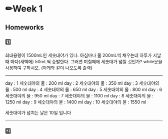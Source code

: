# ✏Week 1

## Homeworks

### 1️⃣ 
최대용량이 1500mL인 세숫대야가 있다. 
아침마다 물 200mL씩 채우는데 하루가 지날 때 마다(새벽에) 50mL씩 증발한다.
그러면 며칠째에 세숫대가 넘칠 것인가? while문을 사용하여 구하시오. (아래와 같이 나오도록 출력)
**********************************
day : 1  세숫대야의 물 : 200 ml
day : 2  세숫대야의 물 : 350 ml
day : 3  세숫대야의 물 : 500 ml
day : 4  세숫대야의 물 : 650 ml
day : 5  세숫대야의 물 : 800 ml
day : 6  세숫대야의 물 : 950 ml
day : 7  세숫대야의 물 : 1100 ml
day : 8  세숫대야의 물 : 1250 ml
day : 9  세숫대야의 물 : 1400 ml
day : 10  세숫대야의 물 : 1550 ml

세숫대야가 넘치는 날은 10일 입니다
**********************************

### 2️⃣ 
